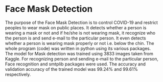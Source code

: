 
# Face Mask Detection

The purpose of the Face Mask Detection is to control COVID-19 and restrict peoples to wear mask on public places. It detects whether a person is wearing a mask or not and if he/she is not wearing mask, it recognize who the person is and send e-mail to the particular person. It even detects whether a person is wearing mask properly or not i.e. below the chin. The whole program (code) was written in python using its various packages. The model for Mask detection was trained using 3833 images taken from Kaggle. For recognizing person and sending e-mail to the particular person, Face recognition and smtplib packages were used. The accuracy and validation accuracy of the trained model was 99.24% and 99.61% respectively.



  
